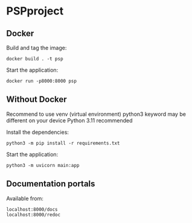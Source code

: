 # PSPproject

## Docker

Build and tag the image:

```
docker build . -t psp
```

Start the application:

```
docker run -p8000:8000 psp
```

## Without Docker

Recommend to use venv (virtual environment)
python3 keyword may be different on your device
Python 3.11 recommended

Install the dependencies:

```
python3 -m pip install -r requirements.txt
```

Start the application:

```
python3 -m uvicorn main:app
```

## Documentation portals

Available from:

```
localhost:8000/docs
localhost:8000/redoc
```
